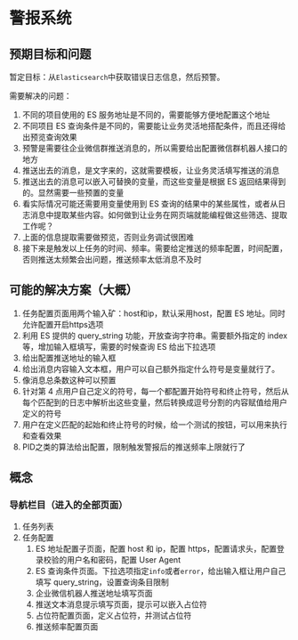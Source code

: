 # 警报系统

## 预期目标和问题

暂定目标：从`Elasticsearch`中获取错误日志信息，然后预警。

需要解决的问题：

1. 不同的项目使用的 ES 服务地址是不同的，需要能够方便地配置这个地址
2. 不同项目 ES 查询条件是不同的，需要能让业务灵活地搭配条件，而且还得给出预览查询效果
3. 预警是需要往企业微信群推送消息的，所以需要给出配置微信群机器人接口的地方
4. 推送出去的消息，是文字来的，这就需要模板，让业务灵活填写推送的消息
5. 推送出去的消息可以嵌入可替换的变量，而这些变量是根据 ES 返回结果得到的。显然需要一些预置的变量
6. 看实际情况可能还需要用变量使用到 ES 查询的结果中的某些属性，或者从日志消息中提取某些内容。如何做到让业务在网页端就能编程做这些筛选、提取工作呢？
7. 上面的信息提取需要做预览，否则业务调试很困难
8. 接下来是触发以上任务的时间、频率。需要给定推送的频率配置，时间配置，否则推送太频繁会出问题，推送频率太低消息不及时

## 可能的解决方案（大概）

1. 任务配置页面用两个输入矿：host和ip，默认采用host，配置 ES 地址。同时允许配置开启https选项
2. 利用 ES 提供的 query_string 功能，开放查询字符串。需要额外指定的 index 等，增加输入框填写，需要的时候查询 ES 给出下拉选项
3. 给出配置推送地址的输入框
4. 给出消息内容输入文本框，用户可以自己额外指定什么符号是变量就行了。
5. 像消息总条数这种可以预置
6. 针对第 4 点用户自己定义的符号，每一个都配置开始符号和终止符号，然后从每个匹配到的日志中解析出这些变量，然后转换成逗号分割的内容赋值给用户定义的符号
7. 用户在定义匹配的起始和终止符号的时候，给一个测试的按钮，可以用来执行和查看效果
8. PID之类的算法给出配置，限制触发警报后的推送频率上限就行了

## 概念

### 导航栏目（进入的全部页面）

1. 任务列表
2. 任务配置
    1. ES 地址配置子页面，配置 host 和 ip，配置 https，配置请求头，配置登录校验的用户名和密码，配置 User Agent
    2. ES 查询条件页面。下拉选项指定`info`或者`error`，给出输入框让用户自己填写 query_string，设置查询条目限制
    3. 企业微信机器人推送地址填写页面
    4. 推送文本消息提示填写页面，提示可以嵌入占位符
    5. 占位符配置页面，定义占位符，并测试占位符
    6. 推送频率配置页面

